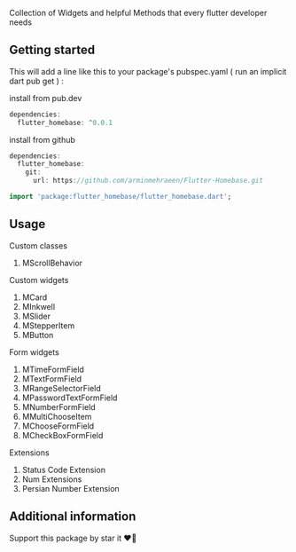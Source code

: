 
Collection of Widgets and helpful Methods that every flutter developer needs

## Getting started

This will add a line like this to your package's pubspec.yaml ( run an implicit dart pub get ) :

install from pub.dev

```dart
dependencies:
  flutter_homebase: ^0.0.1
```

install from github

```dart
dependencies:
  flutter_homebase:
    git:
      url: https://github.com/arminmehraeen/Flutter-Homebase.git
```

```dart
import 'package:flutter_homebase/flutter_homebase.dart';
```

## Usage

Custom classes

1. MScrollBehavior

Custom widgets

1. MCard
2. MInkwell
3. MSlider
4. MStepperItem
5. MButton

Form widgets

1. MTimeFormField
2. MTextFormField
3. MRangeSelectorField
4. MPasswordTextFormField
5. MNumberFormField
6. MMultiChooseItem
7. MChooseFormField
8. MCheckBoxFormField

Extensions

1. Status Code Extension
2. Num Extensions
3. Persian Number Extension

## Additional information
Support this package by star it :heart_on_fire: